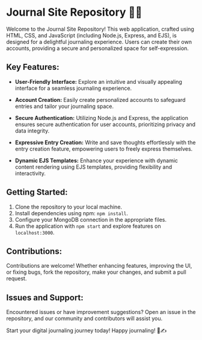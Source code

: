 # Journal Site Repository 📔✨

Welcome to the Journal Site Repository! This web application, crafted using HTML, CSS, and JavaScript (including Node.js, Express, and EJS), is designed for a delightful journaling experience. Users can create their own accounts, providing a secure and personalized space for self-expression.

## Key Features:

- **User-Friendly Interface:** Explore an intuitive and visually appealing interface for a seamless journaling experience.
  
- **Account Creation:** Easily create personalized accounts to safeguard entries and tailor your journaling space.

- **Secure Authentication:** Utilizing Node.js and Express, the application ensures secure authentication for user accounts, prioritizing privacy and data integrity.

- **Expressive Entry Creation:** Write and save thoughts effortlessly with the entry creation feature, empowering users to freely express themselves.

- **Dynamic EJS Templates:** Enhance your experience with dynamic content rendering using EJS templates, providing flexibility and interactivity.

## Getting Started:

1. Clone the repository to your local machine.
2. Install dependencies using npm: `npm install`.
3. Configure your MongoDB connection in the appropriate files.
4. Run the application with `npm start` and explore features on `localhost:3000`.

## Contributions:

Contributions are welcome! Whether enhancing features, improving the UI, or fixing bugs, fork the repository, make your changes, and submit a pull request.

## Issues and Support:

Encountered issues or have improvement suggestions? Open an issue in the repository, and our community and contributors will assist you.

Start your digital journaling journey today! Happy journaling! 🚀✍️
